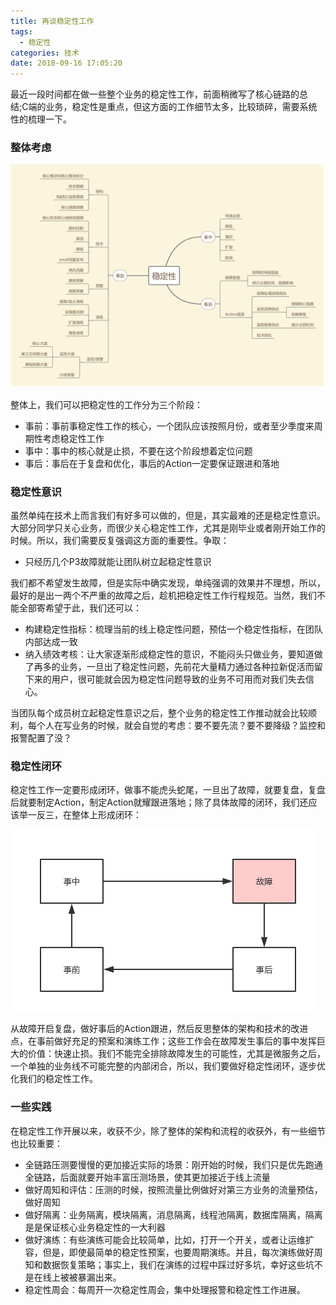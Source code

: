 ```yaml
---
title: 再谈稳定性工作
tags:
  - 稳定性
categories: 技术
date: 2018-09-16 17:05:20
---
```



最近一段时间都在做一些整个业务的稳定性工作，前面稍微写了核心链路的总结;C端的业务，稳定性是重点，但这方面的工作细节太多，比较琐碎，需要系统性的梳理一下。

### 整体考虑

![](/images/tech/wendingxing-01.png)

整体上，我们可以把稳定性的工作分为三个阶段：

* 事前：事前事稳定性工作的核心，一个团队应该按照月份，或者至少季度来周期性考虑稳定性工作
* 事中：事中的核心就是止损，不要在这个阶段想着定位问题
* 事后：事后在于复盘和优化，事后的Action一定要保证跟进和落地


### 稳定性意识

虽然单纯在技术上而言我们有好多可以做的，但是，其实最难的还是稳定性意识。大部分同学只关心业务，而很少关心稳定性工作，尤其是刚毕业或者刚开始工作的时候。所以，我们需要反复强调这方面的重要性。争取：

* 只经历几个P3故障就能让团队树立起稳定性意识

我们都不希望发生故障，但是实际中确实发现，单纯强调的效果并不理想，所以，最好的是出一两个不严重的故障之后，趁机把稳定性工作行程规范。当然，我们不能全部寄希望于此，我们还可以：

* 构建稳定性指标：梳理当前的线上稳定性问题，预估一个稳定性指标，在团队内部达成一致
* 纳入绩效考核：让大家逐渐形成稳定性的意识，不能闷头只做业务，要知道做了再多的业务，一旦出了稳定性问题，先前花大量精力通过各种拉新促活而留下来的用户，很可能就会因为稳定性问题导致的业务不可用而对我们失去信心。

当团队每个成员树立起稳定性意识之后，整个业务的稳定性工作推动就会比较顺利，每个人在写业务的时候，就会自觉的考虑：要不要先流？要不要降级？监控和报警配置了没？

### 稳定性闭环

稳定性工作一定要形成闭环，做事不能虎头蛇尾，一旦出了故障，就要复盘，复盘后就要制定Action，制定Action就耀跟进落地；除了具体故障的闭环，我们还应该举一反三，在整体上形成闭环：

![](/images/tech/wendingxing-02.png)

从故障开启复盘，做好事后的Action跟进，然后反思整体的架构和技术的改进点，在事前做好充足的预案和演练工作；这些工作会在故障发生事后的事中发挥巨大的价值：快速止损。我们不能完全排除故障发生的可能性，尤其是微服务之后，一个单独的业务线不可能完整的内部闭合，所以，我们要做好稳定性闭环，逐步优化我们的稳定性工作。

### 一些实践

在稳定性工作开展以来，收获不少，除了整体的架构和流程的收获外，有一些细节也比较重要：

* 全链路压测要慢慢的更加接近实际的场景：刚开始的时候，我们只是优先跑通全链路，后面就要开始丰富压测场景，使其更加接近于线上流量
* 做好周知和评估：压测的时候，按照流量比例做好对第三方业务的流量预估，做好周知
* 做好隔离：业务隔离，模块隔离，消息隔离，线程池隔离，数据库隔离，隔离是是保证核心业务稳定性的一大利器
* 做好演练：有些演练可能会比较简单，比如，打开一个开关，或者让运维扩容，但是，即使最简单的稳定性预案，也要周期演练。并且，每次演练做好周知和数据恢复策略；事实上，我们在演练的过程中踩过好多坑，幸好这些坑不是在线上被被暴漏出来。
* 稳定性周会：每周开一次稳定性周会，集中处理报警和稳定性工作进展。



